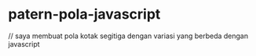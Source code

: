 # patern-pola-javascript

// saya membuat pola kotak segitiga dengan variasi yang berbeda dengan javascript
